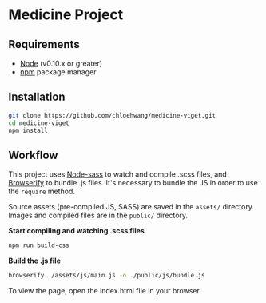 # Medicine Project


## Requirements

* [Node](https://nodejs.org/download/) (v0.10.x or greater)
* [npm](https://www.npmjs.com/) package manager

## Installation

```bash
git clone https://github.com/chloehwang/medicine-viget.git
cd medicine-viget
npm install
```

## Workflow

This project uses [Node-sass](https://github.com/sass/node-sass) to watch and compile .scss files, and [Browserify](http://browserify.org/) to bundle .js files. It's necessary to bundle the JS in order to use the `require` method.

Source assets (pre-compiled JS, SASS) are saved in the `assets/` directory. Images and compiled files are in the `public/` directory.


**Start compiling and watching .scss files**
```bash
npm run build-css
```

**Build the .js file**
```bash
browserify ./assets/js/main.js -o ./public/js/bundle.js
```

To view the page, open the index.html file in your browser.
